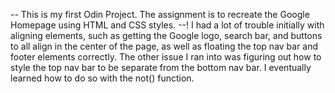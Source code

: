-- This is my first Odin Project. The assignment is to recreate the Google Homepage using HTML and CSS styles. --!
I had a lot of trouble initially with aligning elements, such as getting the Google logo, search bar, and buttons to all align in the center of the page, as well as floating the top nav bar and footer elements correctly.
The other issue I ran into was figuring out how to style the top nav bar to be separate from the bottom nav bar. I eventually learned how to do so with the not() function.
